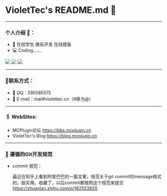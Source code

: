 # VioletTec's README.md 👋
---
### 个人介绍 🗿：
- 🏫 在校学生 佛系开发 在线摸鱼
- 💻 Coding.......

![](https://github.com/KeKe12030/github-stats/blob/master/generated/languages.svg)
![](https://github.com/KeKe12030/github-stats/blob/master/generated/overview.svg)
![](https://github-readme-stats.vercel.app/api?username=KeKe12030&show_icons=true&title_color=ff2686&icon_color=ff2686&text_color=403339&bg_color=ffffff&hide_title=false)

---
### 📝联系方式：
- 📡 QQ：595585575
- 📧 E-mail：mail#violettec.cn（#换为@）

---
### 🖇  WebSites:
- MCPlugin论坛 <https://bbs.mcplugin.cn>
- VioletTec's Blog <https://blog.mcplugin.cn>

---

### 📕 遵循的Git开发规范

+ commit 规范：

  最近在知乎上看到阿里巴巴的一篇文章，规范关于git commit的message格式的，挺实用，收藏了，以后commit都按照这个规范来提交
  https://zhuanlan.zhihu.com/p/182553920


